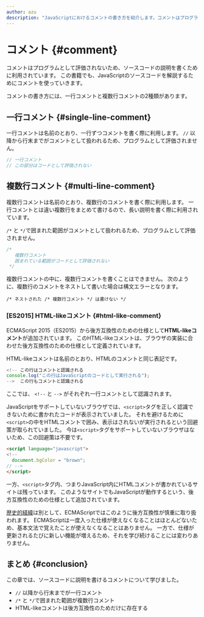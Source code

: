 ```yaml
---
author: azu
description: "JavaScriptにおけるコメントの書き方を紹介します。コメントはプログラムとして評価されないので、ソースコードに対する説明を書くために利用します。"
---
```


# コメント {#comment}

コメントはプログラムとして評価されないため、ソースコードの説明を書くために利用されています。
この書籍でも、JavaScriptのソースコードを解説するためにコメントを使っていきます。

コメントの書き方には、一行コメントと複数行コメントの2種類があります。

## 一行コメント {#single-line-comment}

一行コメントは名前のとおり、一行ずつコメントを書く際に利用します。
`//` 以降から行末までがコメントとして扱われるため、プログラムとして評価されません。

```js
// 一行コメント
// この部分はコードとして評価されない
```

## 複数行コメント {#multi-line-comment}

複数行コメントは名前のとおり、複数行のコメントを書く際に利用します。
一行コメントとは違い複数行をまとめて書けるので、長い説明を書く際に利用されています。

`/*` と `*/`で囲まれた範囲がコメントとして扱われるため、プログラムとして評価されません。

```js
/*
   複数行コメント
   囲まれている範囲がコードとして評価されない
 */
```

複数行コメントの中に、複数行コメントを書くことはできません。
次のように、複数行のコメントをネストして書いた場合は構文エラーとなります。

```
/* ネストされた /* 複数行コメント */ は書けない */
```

### [ES2015] HTML-likeコメント {#html-like-comment}

ECMAScript 2015（ES2015）から後方互換性のための仕様として**HTML-likeコメント**が追加されています。
このHTML-likeコメントは、ブラウザの実装に合わせた後方互換性のための仕様として定義されています。

HTML-likeコメントは名前のとおり、HTMLのコメントと同じ表記です。

<!-- textlint-disable eslint -->
<!-- HTML-likeコメントはScript空間のみであるためdoctestしない -->
<!-- doctest:disable -->
```js
<!-- この行はコメントと認識される
console.log("この行はJavaScriptのコードとして実行される");
-->  この行もコメントと認識される
```

<!-- textlint-enable eslint -->

ここでは、 `<!--` と `-->` がそれぞれ一行コメントとして認識されます。

JavaScriptをサポートしていないブラウザでは、`<script>`タグを正しく認識できないために書かれたコードが表示されていました。
それを避けるために`<script>`の中をHTMLコメントで囲み、表示はされないが実行されるという回避策が取られていました。
今は`<script>`タグをサポートしていないブラウザはないため、この回避策は不要です。

```html
<script language="javascript">
<!--
  document.bgColor = "brown";
// -->
</script>
```

一方、`<script>`タグ内、つまりJavaScript内にHTMLコメントが書かれているサイトは残っています。
このようなサイトでもJavaScriptが動作するという、後方互換性のための仕様として追加されています。

[歴史的経緯][ES6 In Depth: Arrow functions]は別として、ECMAScriptではこのように後方互換性が慎重に取り扱われます。
ECMAScriptは一度入った仕様が使えなくなることはほとんどないため、基本文法で覚えたことが使えなくなることはありません。
一方で、仕様が更新されるたびに新しい機能が増えるため、それを学び続けることには変わりありません。

## まとめ {#conclusion}

この章では、ソースコードに説明を書けるコメントについて学びました。

- `//` 以降から行末までが一行コメント
- `/*` と `*/`で囲まれた範囲が複数行コメント
- HTML-likeコメントは後方互換性のためだけに存在する

[Annex B (normative)]: https://262.ecma-international.org/6.0/#sec-additional-ecmascript-features-for-web-browsers
[ES6 In Depth: Arrow functions]: https://dev.mozilla.jp/2016/03/es6-in-depth-arrow-functions/ "ES6 In Depth: Arrow functions | Mozilla Developer Street (modest)"
[JSDoc]: https://ja.wikipedia.org/wiki/JSDoc
